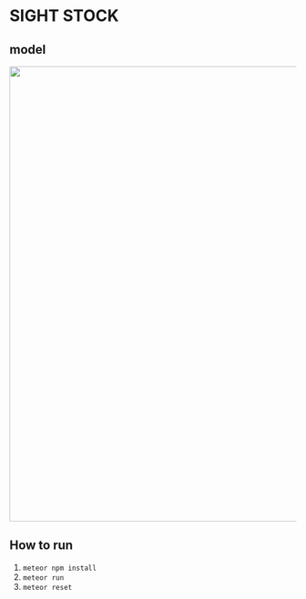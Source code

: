 # SIGHT STOCK


model
-----
<div>
<img width="800" src="https://user-images.githubusercontent.com/30589585/58710715-eabe1f80-83f7-11e9-9111-5394b9c13b09.png">
</div>

## How to run

1. `meteor npm install` 
2. `meteor run` 
3. `meteor reset` 

